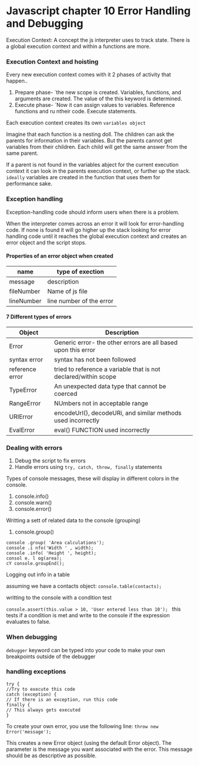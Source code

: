 # Javascript chapter 10 Error Handling and Debugging

Execution Context: A concept the js interpreter uses to track state. There is a global execution context and within a functions are more.


### Execution Context and hoisting

Every new execution context comes with it 2 phases of activity that happen..
1. Prepare phase- `the new scope is created. Variables, functions, and arguments are created. The value of the this keyword is determined.
2. Execute phase- `Now it can assign values to variables. Reference functions and ru ntheir code. Execute statements. 

Each execution context creates its own `variables object`

Imagine that each function is a nesting doll.
The children can ask the parents for information in
their variables. But the parents cannot get variables
from their children. Each child will get the same
answer from the same parent.

If a parent is not found in the variables abject for the current execution context it can look in the parents execution context, or further up the stack. 
`ideally` variables are created in the function that uses them for performance sake. 

### Exception handling
Exception-handling code should inform users when there is a problem. 

When the interpreter comes across an error it will look for error-handling code. If none is found it will go higher 
up the stack looking for error handling code until it reaches the global execution context and creates an error object and the script stops.

#### Properties of an error object when created

| name       | type of exection         |
|------------|--------------------------|
| message    | description              |
| fileNumber | Name of js file          |
| lineNumber | line number of the error |

#### 7 Different types of errors

| Object          | Description                                                     |
|-----------------|-----------------------------------------------------------------|
| Error           | Generic error- the other errors are all based upon this error   | 
| syntax error    | syntax has not been followed                                    |
| reference error | tried to reference a variable that is not declared/within scope |
| TypeError       | An unexpected data type that cannot be coerced                  |
| RangeError      | NUmbers not in acceptable range                                 |
| URIError        | encodeUrI(), decodeURi, and similar methods used incorrectly    |
| EvalError       | eval() FUNCTION used incorrectly                                |



### Dealing with errors

1. Debug the script to fix errors
1. Handle errors using `try, catch, throw, finally` statements

Types of console messages, these will display in different colors in the console.
1. console.info()
1. console.warn()
1. console.error()

Writting a sett of related data to the console (grouping)
1. console.group()

```
console .group( 'Area calculations');
console .i nfo('Width ' , width);
console .info( 'Height ', height);
consol e. l og(area);
cY console.groupEnd(); 
```
Logging out info in a table

assuming we have a contacts object:
`console.table(contacts); `

writting to the console with a condition test

`console.assert(this.value > 10, 'User entered less than 10'); `
this tests if a condition is met and write to the console if the expression evaluates to false.


### When debugging
`debugger` keyword can be typed into your code to make your own breakpoints outside of the debugger


### handling exceptions

```
try {
//Try to execute this code
catch (exception) {
// If there is an exception, run this code
finally {
// This always gets executed
}

```
To create your own error, you use the following line:
`throw new Error('message');`

This creates a new Error object (using the default
Error object). The parameter is the message you
want associated with the error. This message should
be as descriptive as possible. 
